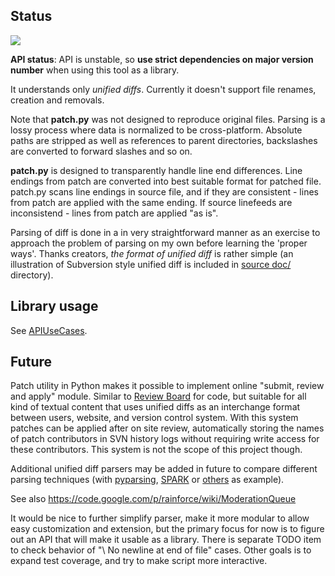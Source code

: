 ## Status ##

[![](https://drone.io/techtonik/python-patch/status.png)](https://drone.io/techtonik/python-patch)

**API status**: API is unstable, so **use strict dependencies on major
version number** when using this tool as a library.

It understands only _unified diffs_. Currently it doesn't support file
renames, creation and removals.

Note that **patch.py** was not designed to reproduce original files. Parsing
is a lossy process where data is normalized to be cross-platform. Absolute
paths are stripped as well as references to parent directories, backslashes
are converted to forward slashes and so on.

**patch.py** is designed to transparently handle line end differences. Line
endings from patch are converted into
best suitable format for patched file. patch.py scans line endings in source
file, and if they are consistent - lines from patch are applied with the
same ending. If source linefeeds are inconsistend - lines from patch are
applied "as is".


Parsing of diff is done in a in very straightforward manner as an exercise
to approach the problem of parsing on my own before learning the 'proper
ways'. Thanks creators, _the format of unified diff_ is rather simple (an
illustration of Subversion style unified diff is included in
[source doc/](http://python-patch.googlecode.com/svn/trunk/doc/) directory).

## Library usage ##

See [APIUseCases](APIUseCases.md).

## Future ##

Patch utility in Python makes it possible to implement online "submit,
review and apply" module. Similar to [Review Board](http://www.reviewboard.org/)
for code, but suitable for all kind of textual content that uses
unified diffs as an interchange format between users, website, and version
control system. With this system patches can be applied after on site
review, automatically storing the names of patch contributors in SVN
history logs without requiring write access for these contributors. This
system is not the scope of this project though.

Additional unified diff parsers may be added in future to compare different
parsing techniques (with [pyparsing](http://pyparsing.wikispaces.com/),
[SPARK](http://www.ibm.com/developerworks/library/l-spark.html) or
[others](http://www.google.com/Top/Computers/Programming/Languages/Python/Modules/Text_Processing/)
as example).

See also https://code.google.com/p/rainforce/wiki/ModerationQueue

It would be nice to further simplify parser, make it more modular to allow easy
customization and extension, but the primary focus for now is to figure out
an API that will make it usable as a library. There is separate TODO item to
check behavior of "\ No newline at end of file" cases. Other goals is to
expand test coverage, and try to make script more interactive.
